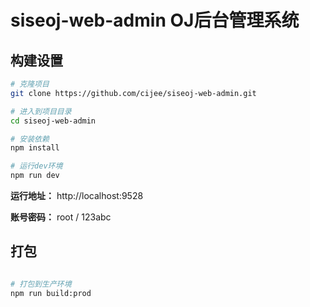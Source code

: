 # siseoj-web-admin OJ后台管理系统

## 构建设置


```bash
# 克隆项目
git clone https://github.com/cijee/siseoj-web-admin.git

# 进入到项目目录
cd siseoj-web-admin

# 安装依赖
npm install

# 运行dev环境
npm run dev
```

**运行地址：** http://localhost:9528

**账号密码：** root / 123abc

## 打包

```bash

# 打包到生产环境
npm run build:prod
```

